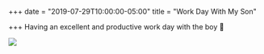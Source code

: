 +++
date = "2019-07-29T10:00:00-05:00"
title = "Work Day With My Son"

+++
Having an excellent and productive work day with the boy 👦 

![](https://res.cloudinary.com/tobyblog/image/upload/a_0/v1564414058/img/E082BE31-FC7E-4D6D-893A-6C2D8B33DAB4.jpg)